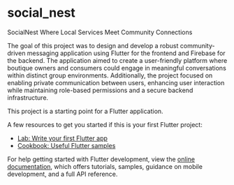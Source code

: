 # social_nest

SocialNest Where Local Services Meet Community Connections

The goal of this project was to design and develop a robust
 community-driven messaging application using Flutter for the
 frontend and Firebase for the backend. The application aimed to
 create a user-friendly platform where boutique owners and
 consumers could engage in meaningful conversations within
 distinct group environments. Additionally, the project focused on
 enabling private communication between users, enhancing user
 interaction while maintaining role-based permissions and a secure
 backend infrastructure.

This project is a starting point for a Flutter application.

A few resources to get you started if this is your first Flutter project:

- [Lab: Write your first Flutter app](https://docs.flutter.dev/get-started/codelab)
- [Cookbook: Useful Flutter samples](https://docs.flutter.dev/cookbook)

For help getting started with Flutter development, view the
[online documentation](https://docs.flutter.dev/), which offers tutorials,
samples, guidance on mobile development, and a full API reference.
